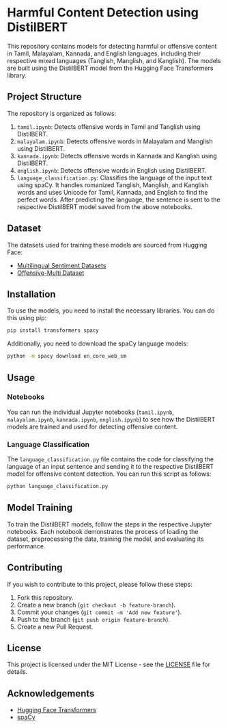 # Harmful Content Detection using DistilBERT

This repository contains models for detecting harmful or offensive content in Tamil, Malayalam, Kannada, and English languages, including their respective mixed languages (Tanglish, Manglish, and Kanglish). The models are built using the DistilBERT model from the Hugging Face Transformers library.

## Project Structure

The repository is organized as follows:

1. `tamil.ipynb`: Detects offensive words in Tamil and Tanglish using DistilBERT.
2. `malayalam.ipynb`: Detects offensive words in Malayalam and Manglish using DistilBERT.
3. `kannada.ipynb`: Detects offensive words in Kannada and Kanglish using DistilBERT.
4. `english.ipynb`: Detects offensive words in English using DistilBERT.
5. `language_classification.py`: Classifies the language of the input text using spaCy. It handles romanized Tanglish, Manglish, and Kanglish words and uses Unicode for Tamil, Kannada, and English to find the perfect words. After predicting the language, the sentence is sent to the respective DistilBERT model saved from the above notebooks.

## Dataset

The datasets used for training these models are sourced from Hugging Face:

- [Multilingual Sentiment Datasets](https://github.com/tyqiangz/multilingual-sentiment-datasets?tab=readme-ov-file)
- [Offensive-Multi Dataset](https://huggingface.co/datasets/valurank/offensive-multi)

## Installation

To use the models, you need to install the necessary libraries. You can do this using pip:

```bash
pip install transformers spacy
```

Additionally, you need to download the spaCy language models:

```bash
python -m spacy download en_core_web_sm
```

## Usage

### Notebooks

You can run the individual Jupyter notebooks (`tamil.ipynb`, `malayalam.ipynb`, `kannada.ipynb`, `english.ipynb`) to see how the DistilBERT models are trained and used for detecting offensive content.

### Language Classification

The `language_classification.py` file contains the code for classifying the language of an input sentence and sending it to the respective DistilBERT model for offensive content detection. You can run this script as follows:

```bash
python language_classification.py
```

## Model Training

To train the DistilBERT models, follow the steps in the respective Jupyter notebooks. Each notebook demonstrates the process of loading the dataset, preprocessing the data, training the model, and evaluating its performance.

## Contributing

If you wish to contribute to this project, please follow these steps:

1. Fork this repository.
2. Create a new branch (`git checkout -b feature-branch`).
3. Commit your changes (`git commit -m 'Add new feature'`).
4. Push to the branch (`git push origin feature-branch`).
5. Create a new Pull Request.

## License

This project is licensed under the MIT License - see the [LICENSE](LICENSE) file for details.

## Acknowledgements

- [Hugging Face Transformers](https://github.com/huggingface/transformers)
- [spaCy](https://github.com/explosion/spaCy)

